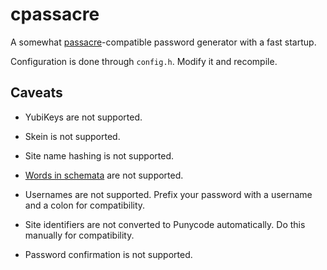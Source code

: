 # cpassacre

A somewhat [passacre][]-compatible password generator with a fast startup.

Configuration is done through `config.h`. Modify it and recompile.


## Caveats

 - YubiKeys are not supported.

 - Skein is not supported.

 - Site name hashing is not supported.

 - [Words in schemata][1] are not supported.

 - Usernames are not supported.
   Prefix your password with a username and a colon for compatibility.

 - Site identifiers are not converted to Punycode automatically.
   Do this manually for compatibility.

 - Password confirmation is not supported.


[passacre]: https://github.com/habnabit/passacre
[1]: https://passacre.readthedocs.org/en/latest/schema.html#examples
